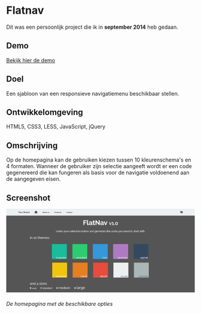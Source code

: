 # Flatnav

Dit was een persoonlijk project die ik in **september 2014** heb gedaan.

## Demo
[Bekijk hier de demo](https://flatnav.herokuapp.com/)

## Doel
Een sjabloon van een responsieve navigatiemenu beschikbaar stellen.

## Ontwikkelomgeving
HTML5, CSS3, LESS, JavaScript, jQuery

## Omschrijving
Op de homepagina kan de gebruiken kiezen tussen 10 kleurenschema's en 4 formaten. Wanneer de gebruiker zijn selectie aangeeft wordt er een code gegenereerd die kan fungeren als basis voor de navigatie voldoenend aan de aangegeven eisen.

## Screenshot
![alt text](https://raw.githubusercontent.com/HTeker/Flatnav/master/images/screenshot.png "De homepagina met de beschikbare opties")
###### De homepagina met de beschikbare opties
